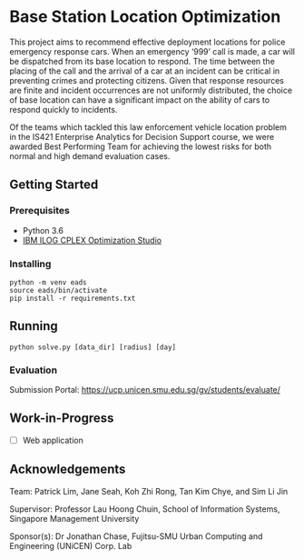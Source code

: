 # Base Station Location Optimization
This project aims to recommend effective deployment locations for police emergency response cars. When an emergency ‘999’ call is made, a car will be dispatched from its base location to respond. The time between the placing of the call and the arrival of a car at an incident can be critical in preventing crimes and protecting citizens. Given that response resources are finite and incident occurrences are not uniformly distributed, the choice of base location can have a significant impact on the ability of cars to respond quickly to incidents.

Of the teams which tackled this law enforcement vehicle location problem in the IS421 Enterprise Analytics for Decision Support course, we were awarded Best Performing Team for achieving the lowest risks for both normal and high demand evaluation cases.

## Getting Started

### Prerequisites
- Python 3.6
- [IBM ILOG CPLEX Optimization Studio](https://www.ibm.com/sg-en/analytics/cplex-optimizer)

### Installing
```
python -m venv eads
source eads/bin/activate
pip install -r requirements.txt
```

## Running
`python solve.py [data_dir] [radius] [day]`

### Evaluation
Submission Portal: https://ucp.unicen.smu.edu.sg/gv/students/evaluate/

## Work-in-Progress
- [ ] Web application

## Acknowledgements
Team: Patrick Lim, Jane Seah, Koh Zhi Rong, Tan Kim Chye, and Sim Li Jin

Supervisor: Professor Lau Hoong Chuin, School of Information Systems, Singapore Management University

Sponsor(s): Dr Jonathan Chase, Fujitsu-SMU Urban Computing and Engineering (UNiCEN) Corp. Lab
